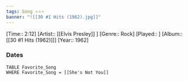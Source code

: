 ```yaml
---
tags: Song ⭐⭐⭐ 
banner: "![[30 #1 Hits (1962).jpg]]"
---
```

[Time:: 2:12]
[Artist:: [[Elvis Presley]] ]
[Genre:: Rock]
[Played:: ]
[Album:: [[30 #1 Hits (1962)]]]
[Year:: 1962]
### Dates
````dataview
TABLE Favorite_Song
WHERE Favorite_Song = [[She's Not You]]
````